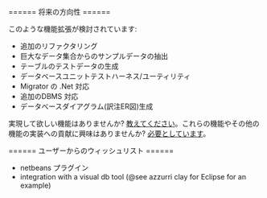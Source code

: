 ====== 将来の方向性 ======

このような機能拡張が検討されています:

  * 追加のリファクタリング
  * 巨大なデータ集合からのサンプルデータの抽出
  * テーブルのテストデータの生成
  * データベースユニットテストハーネス/ユーティリティ
  * Migrator の .Net 対応
  * 追加のDBMS 対応
  * データベースダイアグラム(訳注ER図)生成

実現して欲しい機能はありませんか? [教えてください](community)。これらの機能やその他の機能の実装への貢献に興味はありませんか? [必要としています](contributing)。

====== ユーザーからのウィッシュリスト ======

  * netbeans プラグイン
  * integration with a visual db tool (@see azzurri clay for Eclipse for an example)
